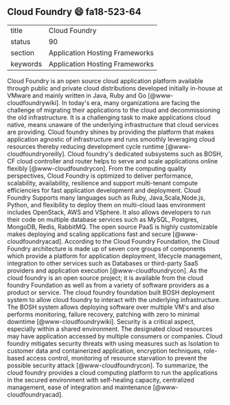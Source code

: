## Cloud Foundry :smile: fa18-523-64


|          |                                |
| -------- | ------------------------------ |
| title    | Cloud Foundry                  | 
| status   | 90                            |
| section  | Application Hosting Frameworks |
| keywords | Application Hosting Frameworks |


Cloud Foundry is an open source cloud application platform available 
through public and private cloud distributions developed initially 
in-house at VMware and mainly written in Java, Ruby and Go 
[@www-cloudfoundrywiki]. In today's era, many organizations are facing 
the challenge of migrating their applications to the cloud and 
decommissioning the old infrastructure. It is a challenging task to make 
applications cloud native, means unaware of the underlying 
infrastructure that cloud services are providing. Cloud foundry shines 
by providing the platform that makes application agnostic of 
infrastructure and runs smoothly leveraging cloud resources thereby 
reducing development cycle runtime [@www-cloudfoundryoreilly]. Cloud 
foundry's dedicated subsystems such as BOSH, CF cloud controller and 
router helps to serve and scale applications online flexibly 
[@www-cloudfoundrycon]. From the computing quality perspectives, Cloud 
Foundry is optimized to deliver performance, scalability, availability, 
resilience and support multi-tenant compute efficiencies for fast 
application development and deployment. Cloud Foundry Supports many 
languages such as Ruby, Java,Scala,Node.js, Python, and flexibility to 
deploy them on multi-cloud Iaas environment includes OpenStack, AWS and 
VSphere. It also allows developers to run their code on multiple 
database services such as MySQL, Postgres, MongoDB, Redis, RabbitMQ. The 
open source PaaS is highly customizable makes deploying and scaling 
applications fast and secure [@www-cloudfoundryacad]. According to the 
Cloud Foundry Foundation, the Cloud Foundry architecture is made up of 
seven core groups of components which provide a platform for application 
deployment, lifecycle management, integration to other services such as 
Databases or third-party SaaS providers and application execution 
[@www-cloudfoundrycon]. As the cloud foundry is an open source project; 
it is available from the cloud foundry Foundation as well as from a 
variety of software providers as a product or service. The cloud foundry 
foundation built BOSH deployment system to allow cloud foundry to 
interact with the underlying infrastructure. The BOSH system allows 
deploying software over multiple VM's and also performs monitoring, 
failure recovery, patching with zero to minimal downtime 
[@www-cloudfoundrywiki]. Security is a critical aspect, especially 
within a shared environment. The designated cloud resources may have 
application accessed by multiple consumers or companies. Cloud foundry 
mitigates security threats with using measures such as Isolation to 
customer data and containerized application, encryption techniques, 
role-based access control, monitoring of resource starvation to prevent 
the possible security attack [@www-cloudfoundrycon]. To summarize, the 
cloud foundry provides a cloud computing platform to run the 
applications in the secured environment with self-healing capacity, 
centralized management, ease of integration and maintenance 
[@www-cloudfoundryacad]. 


